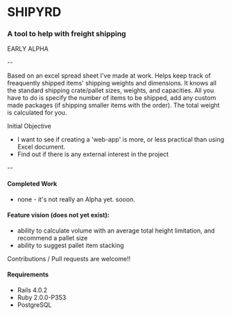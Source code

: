 # SHIPYRD
### A tool to help with freight shipping

EARLY ALPHA

--

Based on an excel spread sheet I've made at work.
Helps keep track of freaquently shipped items' shipping weights and dimensions.
It knows all the standard shipping crate/pallet sizes, weights, and capacities.
All you have to do is specify the number of items to be shipped, add any custom
made packages (if shipping smaller items with the order).
The total weight is calculated for you.

Initial Objective
* I want to see if creating a 'web-app' is more, or less practical than using Excel document.
* Find out if there is any external interest in the project


--

#### Completed Work
* none - it's not really an Alpha yet. sooon.


#### Feature vision (does not yet exist):
* ability to calculate volume with an average total height limitation, and recommend a pallet size
* ability to suggest pallet item stacking




Contributions / Pull requests are welcome!!

  

#### Requirements
*   Rails 4.0.2
*   Ruby 2.0.0-P353
*   PostgreSQL